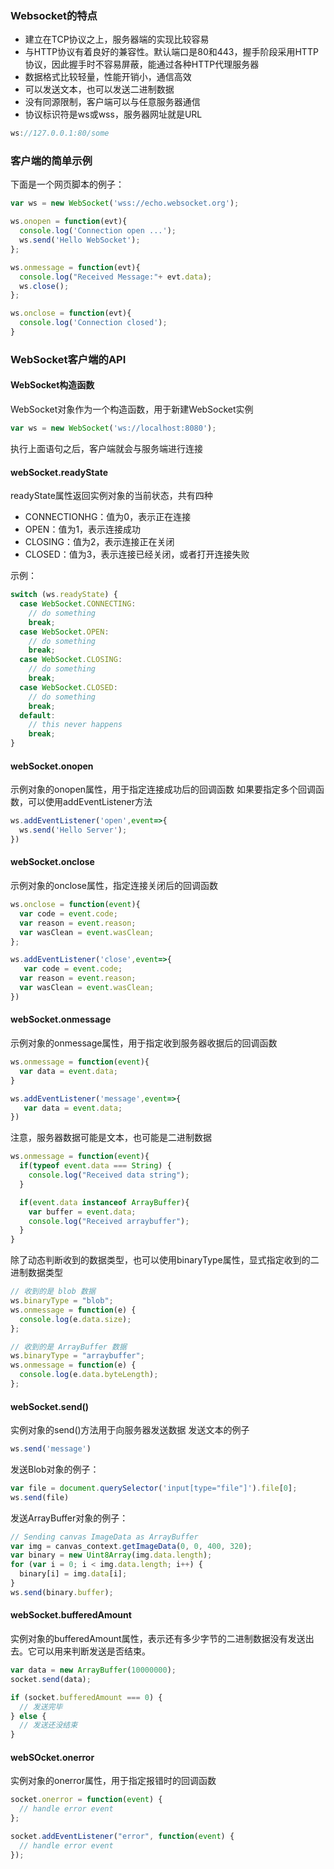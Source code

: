 ### Websocket的特点
- 建立在TCP协议之上，服务器端的实现比较容易
- 与HTTP协议有着良好的兼容性。默认端口是80和443，握手阶段采用HTTP协议，因此握手时不容易屏蔽，能通过各种HTTP代理服务器
- 数据格式比较轻量，性能开销小，通信高效
- 可以发送文本，也可以发送二进制数据
- 没有同源限制，客户端可以与任意服务器通信
- 协议标识符是ws或wss，服务器网址就是URL

```javascript
ws://127.0.0.1:80/some
```

### 客户端的简单示例

下面是一个网页脚本的例子：
```javascript
var ws = new WebSocket('wss://echo.websocket.org');

ws.onopen = function(evt){
  console.log('Connection open ...');
  ws.send('Hello WebSocket');
};

ws.onmessage = function(evt){
  console.log("Received Message:"+ evt.data);
  ws.close();
};

ws.onclose = function(evt){
  console.log('Connection closed');
}
```

### WebSocket客户端的API

#### WebSocket构造函数
WebSocket对象作为一个构造函数，用于新建WebSocket实例
```javascript
var ws = new WebSocket('ws://localhost:8080');
```
执行上面语句之后，客户端就会与服务端进行连接

#### webSocket.readyState
readyState属性返回实例对象的当前状态，共有四种
- CONNECTIONHG：值为0，表示正在连接
- OPEN：值为1，表示连接成功
- CLOSING：值为2，表示连接正在关闭
- CLOSED：值为3，表示连接已经关闭，或者打开连接失败

示例：
```javascript
switch (ws.readyState) {
  case WebSocket.CONNECTING:
    // do something
    break;
  case WebSocket.OPEN:
    // do something
    break;
  case WebSocket.CLOSING:
    // do something
    break;
  case WebSocket.CLOSED:
    // do something
    break;
  default:
    // this never happens
    break;
}
```

#### webSocket.onopen
示例对象的onopen属性，用于指定连接成功后的回调函数
如果要指定多个回调函数，可以使用addEventListener方法
```javascript
ws.addEventListener('open',event=>{
  ws.send('Hello Server');
})
```

#### webSocket.onclose
示例对象的onclose属性，指定连接关闭后的回调函数

```javascript
ws.onclose = function(event){
  var code = event.code;
  var reason = event.reason;
  var wasClean = event.wasClean;
};

ws.addEventListener('close',event=>{
   var code = event.code;
  var reason = event.reason;
  var wasClean = event.wasClean;
})
```

#### webSocket.onmessage
示例对象的onmessage属性，用于指定收到服务器收据后的回调函数
```javascript
ws.onmessage = function(event){
  var data = event.data;
}

ws.addEventListener('message',event=>{
   var data = event.data;
})
```
注意，服务器数据可能是文本，也可能是二进制数据
```javascript
ws.onmessage = function(event){
  if(typeof event.data === String) {
    console.log("Received data string");
  }

  if(event.data instanceof ArrayBuffer){
    var buffer = event.data;
    console.log("Received arraybuffer");
  }
}
```
除了动态判断收到的数据类型，也可以使用binaryType属性，显式指定收到的二进制数据类型
```javascript
// 收到的是 blob 数据
ws.binaryType = "blob";
ws.onmessage = function(e) {
  console.log(e.data.size);
};

// 收到的是 ArrayBuffer 数据
ws.binaryType = "arraybuffer";
ws.onmessage = function(e) {
  console.log(e.data.byteLength);
};
```

#### webSocket.send()
实例对象的send()方法用于向服务器发送数据
发送文本的例子
```javascript
ws.send('message')
```
发送Blob对象的例子：
```javascript
var file = document.querySelector('input[type="file"]').file[0];
ws.send(file)
```
发送ArrayBuffer对象的例子：
```javascript
// Sending canvas ImageData as ArrayBuffer
var img = canvas_context.getImageData(0, 0, 400, 320);
var binary = new Uint8Array(img.data.length);
for (var i = 0; i < img.data.length; i++) {
  binary[i] = img.data[i];
}
ws.send(binary.buffer);
```

#### webSocket.bufferedAmount
实例对象的bufferedAmount属性，表示还有多少字节的二进制数据没有发送出去。它可以用来判断发送是否结束。
```javascript
var data = new ArrayBuffer(10000000);
socket.send(data);

if (socket.bufferedAmount === 0) {
  // 发送完毕
} else {
  // 发送还没结束
}
```

#### webSOcket.onerror
实例对象的onerror属性，用于指定报错时的回调函数
```javascript
socket.onerror = function(event) {
  // handle error event
};

socket.addEventListener("error", function(event) {
  // handle error event
});
```
